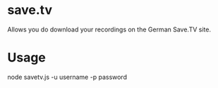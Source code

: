 save.tv
=======

Allows you do download your recordings on the German Save.TV site.

Usage
=====

node savetv.js -u username -p password


